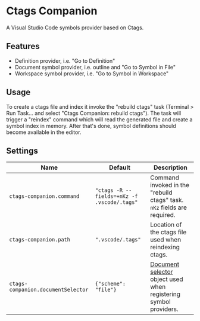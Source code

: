 # Ctags Companion

A Visual Studio Code symbols provider based on Ctags.

## Features

- Definition provider, i.e. "Go to Definition"
- Document symbol provider, i.e. outline and "Go to Symbol in File"
- Workspace symbol provider, i.e. "Go to Symbol in Workspace"

## Usage

To create a ctags file and index it invoke the "rebuild ctags" task (Terminal > Run Task... and select "Ctags Companion: rebuild ctags"). The task will trigger a "reindex" command which will read the generated file and create a symbol index in memory. After that's done, symbol definitions should become available in the editor.

## Settings

| Name                               | Default                                     | Description                                                                                                                                  |
|------------------------------------|---------------------------------------------|----------------------------------------------------------------------------------------------------------------------------------------------|
| `ctags-companion.command`          | `"ctags -R --fields=+nKz -f .vscode/.tags"` | Command invoked in the "rebuild ctags" task. `nKz` fields are required.                                                                      |
| `ctags-companion.path`             | `".vscode/.tags"`                           | Location of the ctags file used when reindexing ctags.                                                                                       |
| `ctags-companion.documentSelector` | `{"scheme": "file"}`                        | [Document selector](https://code.visualstudio.com/api/references/vscode-api#DocumentSelector) object used when registering symbol providers. |

